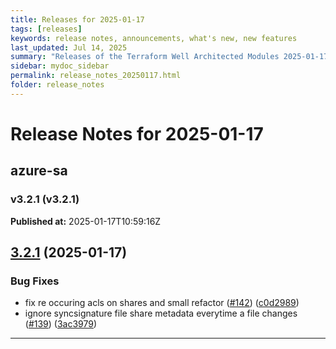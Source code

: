 ```yaml
---
title: Releases for 2025-01-17
tags: [releases]
keywords: release notes, announcements, what's new, new features
last_updated: Jul 14, 2025
summary: "Releases of the Terraform Well Architected Modules 2025-01-17"
sidebar: mydoc_sidebar
permalink: release_notes_20250117.html
folder: release_notes
---
```


# Release Notes for 2025-01-17

## azure-sa
### v3.2.1 (v3.2.1)
**Published at:** 2025-01-17T10:59:16Z

## [3.2.1](https://github.com/CloudNationHQ/terraform-azure-sa/compare/v3.2.0...v3.2.1) (2025-01-17)


### Bug Fixes

* fix re occuring acls on shares and small refactor ([#142](https://github.com/CloudNationHQ/terraform-azure-sa/issues/142)) ([c0d2989](https://github.com/CloudNationHQ/terraform-azure-sa/commit/c0d29893468fe12a219e52714dd22c9435d1bf31))
* ignore syncsignature file share metadata everytime a file changes ([#139](https://github.com/CloudNationHQ/terraform-azure-sa/issues/139)) ([3ac3979](https://github.com/CloudNationHQ/terraform-azure-sa/commit/3ac397963c4efc1e8b73c894cb93243ca973d25f))

---

